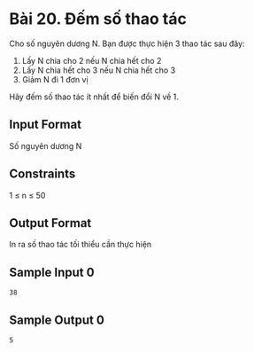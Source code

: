 # Bài 20. Đếm số thao tác

Cho số nguyên dương N. Bạn được thực hiện 3 thao tác sau đây:
1. Lấy N chia cho 2 nếu N chia hết cho 2
2. Lấy N chia hết cho 3 nếu N chia hết cho 3
3. Giảm N đi 1 đơn vị

Hãy đếm số thao tác ít nhất để biến đổi N về 1.

## Input Format
Số nguyên dương N

## Constraints
1 ≤ n ≤ 50

## Output Format
In ra số thao tác tối thiểu cần thực hiện

## Sample Input 0
```
38
```

## Sample Output 0
```
5
```